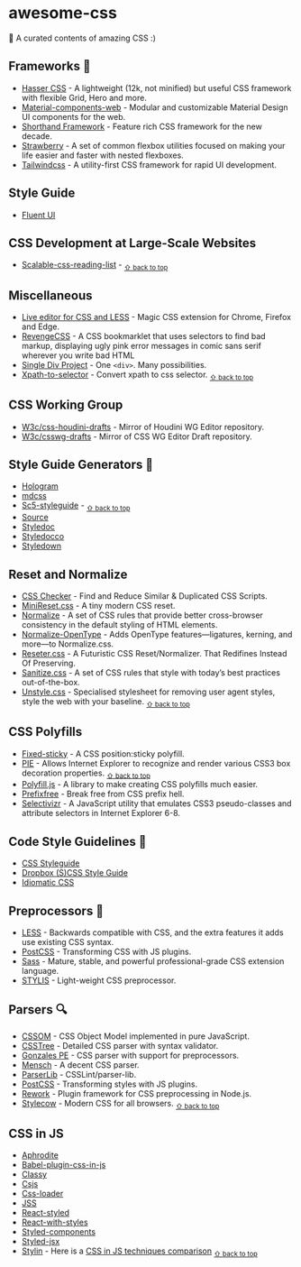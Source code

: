 # awesome-css

:art: A curated contents of amazing CSS :)

## Frameworks :art:

- [Hasser CSS](https://github.com/HeavenMercy/HasserCSS) - A lightweight (12k, not minified) but useful CSS framework with flexible Grid, Hero and more.
- [Material-components-web](https://github.com/material-components/material-components-web) - Modular and customizable Material Design UI components for the web.
- [Shorthand Framework](https://github.com/shorthandcss/shorthand) - Feature rich CSS framework for the new decade.
- [Strawberry](https://github.com/jfet97/strawberry) - A set of common flexbox utilities focused on making your life easier and faster with nested flexboxes.
- [Tailwindcss](https://github.com/tailwindcss/tailwindcss) - A utility-first CSS framework for rapid UI development.

## Style Guide

- [Fluent UI](https://github.com/microsoft/fluentui)

## CSS Development at Large-Scale Websites

- [Scalable-css-reading-list](https://github.com/davidtheclark/scalable-css-reading-list) - <sub>[⇧ back to top](#contents)</sub>

## Miscellaneous

- [Live editor for CSS and LESS](https://github.com/webextensions/live-css-editor) - Magic CSS extension for Chrome, Firefox and Edge.
- [RevengeCSS](https://github.com/Heydon/REVENGE.CSS) - A CSS bookmarklet that uses selectors to find bad markup, displaying ugly pink error messages in comic sans serif wherever you write bad HTML
- [Single Div Project](https://github.com/ManrajGrover/SingleDivProject) - One `<div>`. Many possibilities.
- [Xpath-to-selector](https://github.com/steambap/xpath-to-selector) - Convert xpath to css selector. <sub>[⇧ back to top](#contents)</sub>

## CSS Working Group

- [W3c/css-houdini-drafts](https://github.com/w3c/css-houdini-drafts) - Mirror of Houdini WG Editor repository.
- [W3c/csswg-drafts](https://github.com/w3c/csswg-drafts) - Mirror of CSS WG Editor Draft repository.

## Style Guide Generators :slot_machine:

- [Hologram](https://github.com/trulia/hologram)
- [mdcss](https://github.com/jonathantneal/mdcss)
- [Sc5-styleguide](https://github.com/SC5/sc5-styleguide) - <sub>[⇧ back to top](#contents)</sub>
- [Source](https://github.com/sourcejs/Source)
- [Styledoc](https://github.com/Joony/styledoc)
- [Styledocco](https://github.com/jacobrask/styledocco)
- [Styledown](https://github.com/styledown/styledown)

## Reset and Normalize

- [CSS Checker](https://github.com/ruilisi/css-checker) - Find and Reduce Similar & Duplicated CSS Scripts.
- [MiniReset.css](https://github.com/jgthms/minireset.css) - A tiny modern CSS reset.
- [Normalize](https://github.com/necolas/normalize.css) - A set of CSS rules that provide better cross-browser consistency in the default styling of HTML elements.
- [Normalize-OpenType](https://github.com/kennethormandy/normalize-opentype.css) - Adds OpenType features—ligatures, kerning, and more—to Normalize.css.
- [Reseter.css](https://github.com/krishdevdb/reseter.css) - A Futuristic CSS Reset/Normalizer. That Redifines Instead Of Preserving.
- [Sanitize.css](https://github.com/jonathantneal/sanitize.css) - A set of CSS rules that style with today’s best practices out-of-the-box.
- [Unstyle.css](https://github.com/Martin-Pitt/css-unstyle) - Specialised stylesheet for removing user agent styles, style the web with your baseline. <sub>[⇧ back to top](#contents)</sub>

## CSS Polyfills

- [Fixed-sticky](https://github.com/filamentgroup/fixed-sticky) - A CSS position:sticky polyfill.
- [PIE](https://github.com/lojjic/PIE) - Allows Internet Explorer to recognize and render various CSS3 box decoration properties. <sub>[⇧ back to top](#contents)</sub>
- [Polyfill.js](https://github.com/philipwalton/polyfill) - A library to make creating CSS polyfills much easier.
- [Prefixfree](https://github.com/LeaVerou/prefixfree) - Break free from CSS prefix hell.
- [Selectivizr](https://github.com/keithclark/selectivizr) - A JavaScript utility that emulates CSS3 pseudo-classes and attribute selectors in Internet Explorer 6-8.

## Code Style Guidelines :book:

- [CSS Styleguide](https://github.com/grvcoelho/css)
- [Dropbox (S)CSS Style Guide](https://github.com/dropbox/css-style-guide)
- [Idiomatic CSS](https://github.com/necolas/idiomatic-css)

## Preprocessors :pill:

- [LESS](https://github.com/less/less.js) - Backwards compatible with CSS, and the extra features it adds use existing CSS syntax.
- [PostCSS](https://github.com/postcss/postcss) - Transforming CSS with JS plugins.
- [Sass](https://github.com/sass/sass) - Mature, stable, and powerful professional-grade CSS extension language.
- [STYLIS](https://github.com/thysultan/stylis.js) - Light-weight CSS preprocessor.

## Parsers :mag:

- [CSSOM](https://github.com/NV/CSSOM) - CSS Object Model implemented in pure JavaScript.
- [CSSTree](https://github.com/csstree/csstree) - Detailed CSS parser with syntax validator.
- [Gonzales PE](https://github.com/tonyganch/gonzales-pe) - CSS parser with support for preprocessors.
- [Mensch](https://github.com/brettstimmerman/mensch) - A decent CSS parser.
- [ParserLib](https://github.com/CSSLint/parser-lib) - CSSLint/parser-lib.
- [PostCSS](https://github.com/postcss/postcss) - Transforming styles with JS plugins.
- [Rework](https://github.com/reworkcss/rework) - Plugin framework for CSS preprocessing in Node.js.
- [Stylecow](https://github.com/stylecow/stylecow) - Modern CSS for all browsers. <sub>[⇧ back to top](#contents)</sub>

## CSS in JS

- [Aphrodite](https://github.com/Khan/aphrodite)
- [Babel-plugin-css-in-js](https://github.com/martinandert/babel-plugin-css-in-js)
- [Classy](https://github.com/inturn/classy)
- [Csjs](https://github.com/rtsao/csjs)
- [Css-loader](https://github.com/webpack/css-loader)
- [JSS](https://github.com/cssinjs/jss)
- [React-styled](https://github.com/bloodyowl/react-styled)
- [React-with-styles](https://github.com/airbnb/react-with-styles)
- [Styled-components](https://github.com/styled-components/styled-components)
- [Styled-jsx](https://github.com/zeit/styled-jsx)
- [Stylin](https://github.com/sultan99/stylin) - Here is a [CSS in JS techniques comparison](https://github.com/MicheleBertoli/css-in-js) <sub>[⇧ back to top](#contents)</sub>
